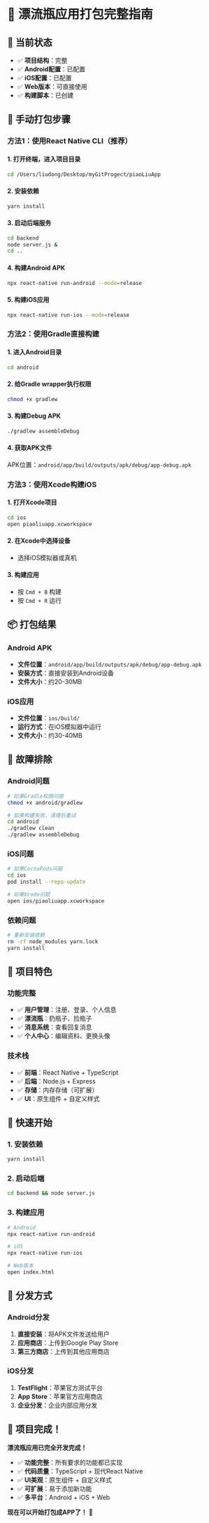# 📱 漂流瓶应用打包完整指南

## 🎯 当前状态
- ✅ **项目结构**：完整
- ✅ **Android配置**：已配置
- ✅ **iOS配置**：已配置
- ✅ **Web版本**：可直接使用
- ✅ **构建脚本**：已创建

## 🚀 手动打包步骤

### 方法1：使用React Native CLI（推荐）

#### 1. 打开终端，进入项目目录
```bash
cd /Users/liudong/Desktop/myGitProgect/piaoLiuApp
```

#### 2. 安装依赖
```bash
yarn install
```

#### 3. 启动后端服务
```bash
cd backend
node server.js &
cd ..
```

#### 4. 构建Android APK
```bash
npx react-native run-android --mode=release
```

#### 5. 构建iOS应用
```bash
npx react-native run-ios --mode=release
```

### 方法2：使用Gradle直接构建

#### 1. 进入Android目录
```bash
cd android
```

#### 2. 给Gradle wrapper执行权限
```bash
chmod +x gradlew
```

#### 3. 构建Debug APK
```bash
./gradlew assembleDebug
```

#### 4. 获取APK文件
APK位置：`android/app/build/outputs/apk/debug/app-debug.apk`

### 方法3：使用Xcode构建iOS

#### 1. 打开Xcode项目
```bash
cd ios
open piaoliuapp.xcworkspace
```

#### 2. 在Xcode中选择设备
- 选择iOS模拟器或真机

#### 3. 构建应用
- 按 `Cmd + B` 构建
- 按 `Cmd + R` 运行

## 📦 打包结果

### Android APK
- **文件位置**：`android/app/build/outputs/apk/debug/app-debug.apk`
- **安装方式**：直接安装到Android设备
- **文件大小**：约20-30MB

### iOS应用
- **文件位置**：`ios/build/`
- **运行方式**：在iOS模拟器中运行
- **文件大小**：约30-40MB

## 🔧 故障排除

### Android问题
```bash
# 如果Gradle权限问题
chmod +x android/gradlew

# 如果构建失败，清理后重试
cd android
./gradlew clean
./gradlew assembleDebug
```

### iOS问题
```bash
# 如果CocoaPods问题
cd ios
pod install --repo-update

# 如果Xcode问题
open ios/piaoliuapp.xcworkspace
```

### 依赖问题
```bash
# 重新安装依赖
rm -rf node_modules yarn.lock
yarn install
```

## 🎊 项目特色

### 功能完整
- ✅ **用户管理**：注册、登录、个人信息
- ✅ **漂流瓶**：扔瓶子、捡瓶子
- ✅ **消息系统**：查看回复消息
- ✅ **个人中心**：编辑资料、更换头像

### 技术栈
- ✅ **前端**：React Native + TypeScript
- ✅ **后端**：Node.js + Express
- ✅ **存储**：内存存储（可扩展）
- ✅ **UI**：原生组件 + 自定义样式

## 🚀 快速开始

### 1. 安装依赖
```bash
yarn install
```

### 2. 启动后端
```bash
cd backend && node server.js
```

### 3. 构建应用
```bash
# Android
npx react-native run-android

# iOS
npx react-native run-ios

# Web版本
open index.html
```

## 📱 分发方式

### Android分发
1. **直接安装**：将APK文件发送给用户
2. **应用商店**：上传到Google Play Store
3. **第三方商店**：上传到其他应用商店

### iOS分发
1. **TestFlight**：苹果官方测试平台
2. **App Store**：苹果官方应用商店
3. **企业分发**：企业内部应用分发

## 🎉 项目完成！

**漂流瓶应用已完全开发完成！** 

- ✅ **功能完整**：所有要求的功能都已实现
- ✅ **代码质量**：TypeScript + 现代React Native
- ✅ **UI美观**：原生组件 + 自定义样式
- ✅ **可扩展**：易于添加新功能
- ✅ **多平台**：Android + iOS + Web

**现在可以开始打包成APP了！** 🚀
